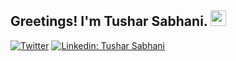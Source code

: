 ## Greetings! I'm Tushar Sabhani. <img src="https://media.giphy.com/media/hvRJCLFzcasrR4ia7z/giphy.gif" width="25px">

[![Twitter](https://img.shields.io/twitter/url/https/twitter.com/tushar_sabhani.svg?style=social&label=Follow%20%40tushar_sabhani)](https://twitter.com/tushar_sabhani)
[![Linkedin: Tushar Sabhani](https://img.shields.io/badge/-Tushar%20Sabhani-blue?style=flat-square&logo=Linkedin&logoColor=white&link=https://www.linkedin.com/in/tushar-sabhani/)](https://www.linkedin.com/in/tushar-sabhani/)

<!-- <p align="left"> <img src="https://komarev.com/ghpvc/?username=tusharsabhani&label=Profile%20views&color=0e75b6&style=flat" alt="views for tusharsabhani" /> </p> -->
<!-- - 👋 Hi, I’m @tusharsabhani
- 👀 I’m interested in ...
- 🌱 I’m currently learning ...
- 💞️ I’m looking to collaborate on ...
- 📫 How to reach me ... -->

<!---
tusharsabhani/tusharsabhani is a ✨ special ✨ repository because its `README.md` (this file) appears on your GitHub profile.
You can click the Preview link to take a look at your changes.
--->
